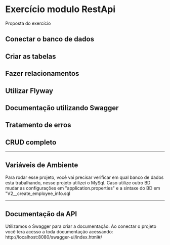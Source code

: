 
# Exercício modulo RestApi

Proposta do exercício

## Conectar o banco de dados

## Criar as tabelas

## Fazer relacionamentos

## Utilizar Flyway

## Documentação utilizando Swagger

## Tratamento de erros

## CRUD completo

----------------------------------------------------------------------------------------------------------------------

## Variáveis de Ambiente

Para rodar esse projeto, você vai precisar verificar em qual banco de dados esta trabalhando, nesse projeto utilizei o MySql.
Caso utilize outro BD mudar as configurações em "application.properties" e a sintaxe do BD em "V2__create_employee_info.sql

-----------------------------------------------------------------------------------------------------------------------

## Documentação da API

Utilizamos o Swagger para criar a documentação.
Ao conectar o projeto você tera acesso a toda documentação acessando: 
http://localhost:8080/swagger-ui/index.html#/
